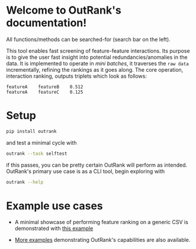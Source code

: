 # Welcome to OutRank's documentation!

All functions/methods can be searched-for (search bar on the left).

This tool enables fast screening of feature-feature interactions. Its purpose is to give the user fast insight into potential redundancies/anomalies in the data.
It is implemented to operate in _mini batches_, it traverses the `raw data` incrementally, refining the rankings as it goes along. The core operation, interaction ranking, outputs triplets which look as follows:

```
featureA	featureB	0.512
featureA	featureC	0.125
```


# Setup
```bash
pip install outrank
```

and test a minimal cycle with

```bash
outrank --task selftest
```

if this passes, you can be pretty certain OutRank will perform as intended. OutRank's primary use case is as a CLI tool, begin exploring with

```bash
outrank --help
```


# Example use cases
* A minimal showcase of performing feature ranking on a generic CSV is demonstrated with [this example](https://github.com/outbrain/outrank/tree/main/scripts)

* [More examples](https://github.com/outbrain/outrank/tree/main/examples) demonstrating OutRank's capabilities are also available.
